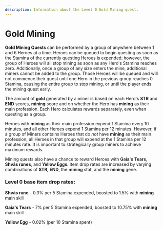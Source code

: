 ```yaml
---
description: Information about the Level 0 Gold Mining quest.
---
```


# Gold Mining

**Gold Mining Quests** can be performed by a group of anywhere between 1 and 6 Heroes at a time. Heroes can be queued to begin questing as soon as the Stamina of the currently questing Heroes is expended; however, the group of Heroes will all stop mining as soon as any Hero's Stamina reaches zero. Additionally, once a group of any size enters the mine, additional miners cannot be added to the group. Those Heroes will be queued and will not commence their quest until one Hero in the previous group reaches 0 Stamina, causing the entire group to stop mining, or until the player ends the mining quest early.

The amount of **gold** generated by a miner is based on each Hero's **STR** and **END** scores, **mining** score and on whether the Hero has **mining** as their main profession. Each Hero calculates rewards separately, even when questing as a group.

Heroes with **mining** as their main profession expend 1 Stamina every 10 minutes, and all other Heroes expend 1 Stamina per 12 minutes. However, if a group of Miners contains Heroes that do _not_ have **mining** as their main profession, all Heroes in that group will expend at the 1 Stamina per 12 minutes rate. It is important to strategically group miners to achieve maximum rewards.

Mining quests also have a chance to reward Heroes with **Gaia's Tears**, **Shvās runes**, and **Yellow Eggs**. Item drop rates are increased by varying combinations of **STR**, **END**, the **mining** stat, and the **mining** gene.

### Level 0 base item drop rates:

**Shvās rune** - 0.3% per 5 Stamina expended, boosted to 1.5% with **mining** main skill

**Gaia's Tears** - 7% per 5 Stamina expended, boosted to 10.75% with **mining** main skill

**Yellow Egg** - 0.02% (per 10 Stamina spent)
